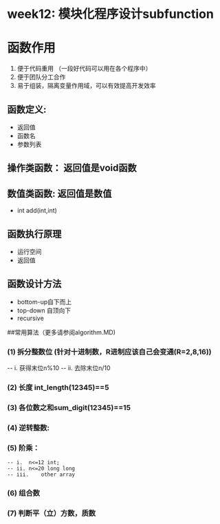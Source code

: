# week12: 模块化程序设计subfunction
# 函数作用
1. 便于代码重用 （一段好代码可以用在各个程序中）
2. 便于团队分工合作 
3. 易于组装，隔离变量作用域，可以有效提高开发效率

## 函数定义: 
- 返回值
- 函数名
- 参数列表

## 操作类函数： 返回值是void函数

## 数值类函数: 返回值是数值
- int add(int,int)

## 函数执行原理
- 运行空间
- 返回值

## 函数设计方法
- bottom-up自下而上
- top-down 自顶向下
- recursive 

##常用算法（更多请参阅algorithm.MD)
### (1) 拆分整数位 (针对十进制数，R进制应该自己会变通(R=2,8,16))
-- i.  获得末位n%10
-- ii. 去除末位n/10
### (2) 长度  int_length(12345)==5
### (3) 各位数之和sum_digit(12345)==15
### (4) 逆转整数:
### (5) 阶乘：
```
-- i.  n<=12 int;
-- ii. n<=20 long long
-- iii.    other array
```
### (6) 组合数
### (7) 判断平（立）方数，质数







